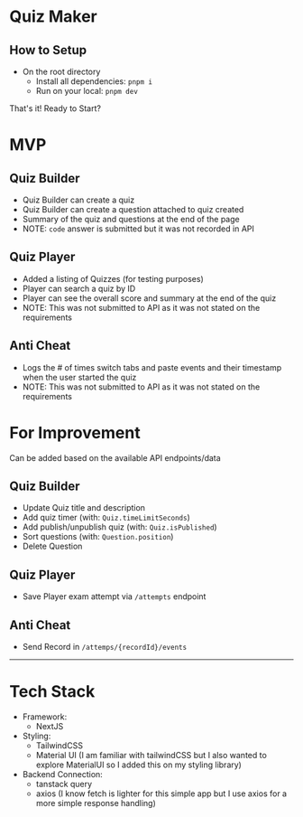 # Quiz Maker

## How to Setup

- On the root directory
  - Install all dependencies: `pnpm i`
  - Run on your local: `pnpm dev`

That's it! Ready to Start?

# MVP

## Quiz Builder

- Quiz Builder can create a quiz
- Quiz Builder can create a question attached to quiz created
- Summary of the quiz and questions at the end of the page
- NOTE: `code` answer is submitted but it was not recorded in API

## Quiz Player

- Added a listing of Quizzes (for testing purposes)
- Player can search a quiz by ID
- Player can see the overall score and summary at the end of the quiz
- NOTE: This was not submitted to API as it was not stated on the requirements

## Anti Cheat

- Logs the # of times switch tabs and paste events and their timestamp when the user started the quiz
- NOTE: This was not submitted to API as it was not stated on the requirements

# For Improvement

Can be added based on the available API endpoints/data

## Quiz Builder

- Update Quiz title and description
- Add quiz timer (with: `Quiz.timeLimitSeconds`)
- Add publish/unpublish quiz (with: `Quiz.isPublished`)
- Sort questions (with: `Question.position`)
- Delete Question

## Quiz Player

- Save Player exam attempt via `/attempts` endpoint

## Anti Cheat

- Send Record in `/attemps/{recordId}/events`

---

# Tech Stack

- Framework:
  - NextJS
- Styling:
  - TailwindCSS
  - Material UI (I am familiar with tailwindCSS but I also wanted to explore MaterialUI so I added this on my styling library)
- Backend Connection:
  - tanstack query
  - axios (I know fetch is lighter for this simple app but I use axios for a more simple response handling)
